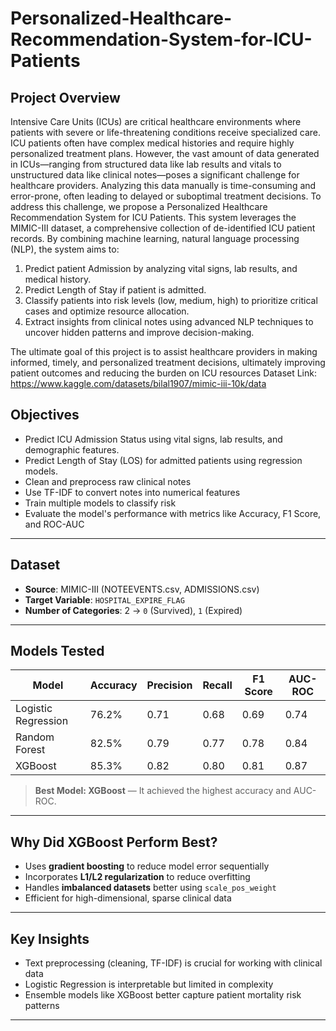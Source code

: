 # Personalized-Healthcare-Recommendation-System-for-ICU-Patients

## Project Overview
Intensive Care Units (ICUs) are critical healthcare environments where patients with severe
or life-threatening conditions receive specialized care. ICU patients often have complex
medical histories and require highly personalized treatment plans. However, the vast amount
of data generated in ICUs—ranging from structured data like lab results and vitals to
unstructured data like clinical notes—poses a significant challenge for healthcare providers.
Analyzing this data manually is time-consuming and error-prone, often leading to delayed or
suboptimal treatment decisions.
To address this challenge, we propose a Personalized Healthcare Recommendation System
for ICU Patients. This system leverages the MIMIC-III dataset, a comprehensive
collection of de-identified ICU patient records.
By combining machine learning, natural language processing (NLP),
 the system aims to:
1. Predict patient Admission by analyzing vital signs, lab results, and medical
history.
2. Predict Length of Stay if patient is admitted.
3. Classify patients into risk levels (low, medium, high) to prioritize critical cases and
optimize resource allocation.
4. Extract insights from clinical notes using advanced NLP techniques to uncover
hidden patterns and improve decision-making.

The ultimate goal of this project is to assist healthcare providers in making informed, timely,
and personalized treatment decisions, ultimately improving patient outcomes and reducing
the burden on ICU resources
Dataset Link: https://www.kaggle.com/datasets/bilal1907/mimic-iii-10k/data


##  Objectives
- Predict ICU Admission Status using vital signs, lab results, and demographic features.
- Predict Length of Stay (LOS) for admitted patients using regression models.
- Clean and preprocess raw clinical notes
- Use TF-IDF to convert notes into numerical features
- Train multiple models to classify risk
- Evaluate the model's performance with metrics like Accuracy, F1 Score, and ROC-AUC

---

##  Dataset
- **Source**: MIMIC-III (NOTEEVENTS.csv, ADMISSIONS.csv)
- **Target Variable**: `HOSPITAL_EXPIRE_FLAG`
- **Number of Categories**: 2 → `0` (Survived), `1` (Expired)

---

##  Models Tested
| Model               | Accuracy | Precision | Recall | F1 Score | AUC-ROC |
|--------------------|----------|-----------|--------|----------|---------|
| Logistic Regression| 76.2%    | 0.71      | 0.68   | 0.69     | 0.74    |
| Random Forest      | 82.5%    | 0.79      | 0.77   | 0.78     | 0.84    |
| XGBoost            | 85.3%    | 0.82      | 0.80   | 0.81     | 0.87    |

>  **Best Model: XGBoost** — It achieved the highest accuracy and AUC-ROC. 

---

## Why Did XGBoost Perform Best?
- Uses **gradient boosting** to reduce model error sequentially
- Incorporates **L1/L2 regularization** to reduce overfitting
- Handles **imbalanced datasets** better using `scale_pos_weight`
- Efficient for high-dimensional, sparse clinical data

---

##  Key Insights
- Text preprocessing (cleaning, TF-IDF) is crucial for working with clinical data
- Logistic Regression is interpretable but limited in complexity
- Ensemble models like XGBoost better capture patient mortality risk patterns

---

